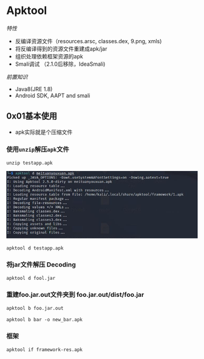 # Apktool
*特性*
* 反编译资源文件（resources.arsc, classes.dex, 9.png, xmls)
* 将反编译得到的资源文件重建成apk/jar
* 组织处理依赖框架资源的apk
* Smali调试 （2.1.0后移除，IdeaSmali)

*前置知识*
* Java8(JRE 1.8)
* Android SDK, AAPT and smali

## 0x01基本使用
* apk实际就是个压缩文件

### 使用`unzip`解压`apk`文件
```shell
unzip testapp.apk
```
![](Apktool手册_files/1.jpg)

```shell
apktool d testapp.apk
```

### 将jar文件解压 Decoding
```shell
apktool d fool.jar
```

### 重建foo.jar.out文件夹到 foo.jar.out/dist/foo.jar
```shell
apktool b foo.jar.out
```

```shell
apktool b bar -o new_bar.apk
```
### 框架
```shell
apktool if framework-res.apk
```
